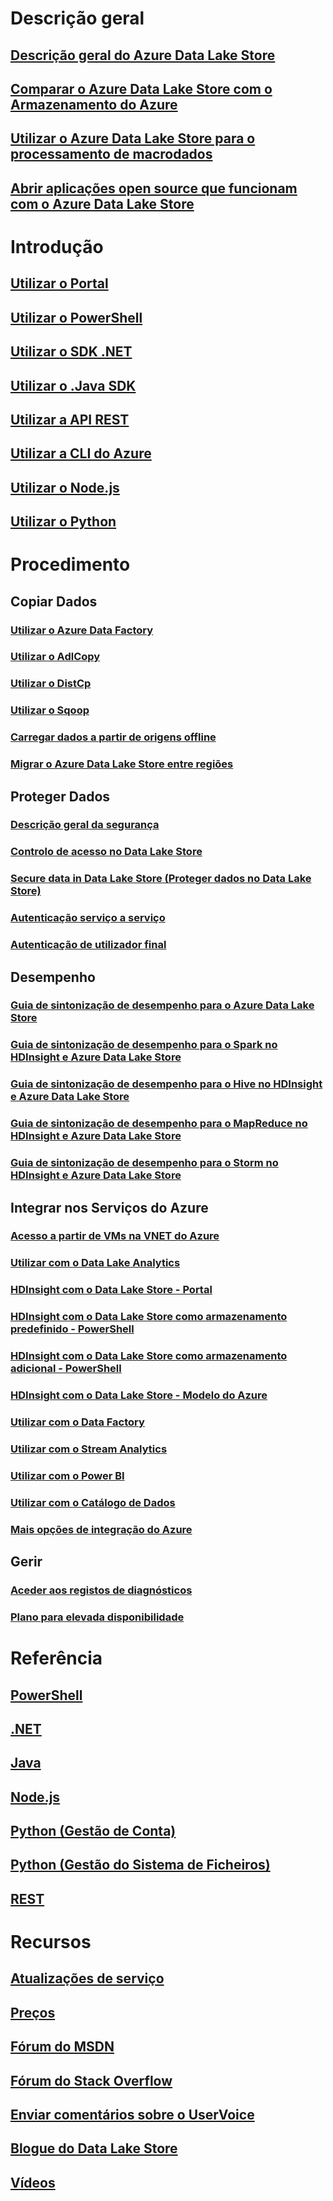 # Descrição geral
## [Descrição geral do Azure Data Lake Store](data-lake-store-overview.md)
## [Comparar o Azure Data Lake Store com o Armazenamento do Azure](data-lake-store-comparison-with-blob-storage.md)
## [Utilizar o Azure Data Lake Store para o processamento de macrodados](data-lake-store-data-scenarios.md)
## [Abrir aplicações open source que funcionam com o Azure Data Lake Store](data-lake-store-compatible-oss-other-applications.md)

# Introdução
## [Utilizar o Portal](data-lake-store-get-started-portal.md)
## [Utilizar o PowerShell](data-lake-store-get-started-powershell.md)
## [Utilizar o SDK .NET](data-lake-store-get-started-net-sdk.md)
## [Utilizar o .Java SDK](data-lake-store-get-started-java-sdk.md)
## [Utilizar a API REST](data-lake-store-get-started-rest-api.md)
## [Utilizar a CLI do Azure](data-lake-store-get-started-cli.md)
## [Utilizar o Node.js](data-lake-store-manage-use-nodejs.md)
## [Utilizar o Python](data-lake-store-get-started-python.md)

# Procedimento
## Copiar Dados
### [Utilizar o Azure Data Factory](../data-factory/data-factory-azure-datalake-connector.md)
### [Utilizar o AdlCopy](data-lake-store-copy-data-azure-storage-blob.md)
### [Utilizar o DistCp](data-lake-store-copy-data-wasb-distcp.md)
### [Utilizar o Sqoop](data-lake-store-data-transfer-sql-sqoop.md)
### [Carregar dados a partir de origens offline](data-lake-store-offline-bulk-data-upload.md)
### [Migrar o Azure Data Lake Store entre regiões](data-lake-store-migration-cross-region.md)

## Proteger Dados
### [Descrição geral da segurança](data-lake-store-security-overview.md)
### [Controlo de acesso no Data Lake Store](data-lake-store-access-control.md)
### [Secure data in Data Lake Store (Proteger dados no Data Lake Store)](data-lake-store-secure-data.md)
### [Autenticação serviço a serviço](data-lake-store-authenticate-using-active-directory.md)
### [Autenticação de utilizador final](data-lake-store-end-user-authenticate-using-active-directory.md)

## Desempenho
### [Guia de sintonização de desempenho para o Azure Data Lake Store](data-lake-store-performance-tuning-guidance.md)
### [Guia de sintonização de desempenho para o Spark no HDInsight e Azure Data Lake Store](data-lake-store-performance-tuning-spark.md)
### [Guia de sintonização de desempenho para o Hive no HDInsight e Azure Data Lake Store](data-lake-store-performance-tuning-hive.md)
### [Guia de sintonização de desempenho para o MapReduce no HDInsight e Azure Data Lake Store](data-lake-store-performance-tuning-mapreduce.md)
### [Guia de sintonização de desempenho para o Storm no HDInsight e Azure Data Lake Store](data-lake-store-performance-tuning-storm.md)

## Integrar nos Serviços do Azure
### [Acesso a partir de VMs na VNET do Azure](data-lake-store-connectivity-from-vnets.md)
### [Utilizar com o Data Lake Analytics](../data-lake-analytics/data-lake-analytics-get-started-portal.md)
### [HDInsight com o Data Lake Store - Portal](data-lake-store-hdinsight-hadoop-use-portal.md)
### [HDInsight com o Data Lake Store como armazenamento predefinido - PowerShell](data-lake-store-hdinsight-hadoop-use-powershell-for-default-storage.md)
### [HDInsight com o Data Lake Store como armazenamento adicional - PowerShell](data-lake-store-hdinsight-hadoop-use-powershell.md)
### [HDInsight com o Data Lake Store - Modelo do Azure](data-lake-store-hdinsight-hadoop-use-resource-manager-template.md)
### [Utilizar com o Data Factory](../data-factory/data-factory-azure-datalake-connector.md)
### [Utilizar com o Stream Analytics](data-lake-store-stream-analytics.md)
### [Utilizar com o Power BI](data-lake-store-power-bi.md)
### [Utilizar com o Catálogo de Dados](data-lake-store-with-data-catalog.md)
### [Mais opções de integração do Azure](data-lake-store-integrate-with-other-services.md)

## Gerir
### [Aceder aos registos de diagnósticos](data-lake-store-diagnostic-logs.md)
### [Plano para elevada disponibilidade](data-lake-store-troubleshooting-guidance.md)

# Referência
## [PowerShell](/powershell/resourcemanager/azurerm.datalakestore/v3.1.0/azurerm.datalakestore)
## [.NET](https://docs.microsoft.com/en-us/dotnet/api/microsoft.azure.management.datalake.store)
## [Java](/java/api/com.microsoft.azure.datalake.store)
## [Node.js](https://www.npmjs.com/package/azure-arm-datalake-store)
## [Python (Gestão de Conta)](http://azure-sdk-for-python.readthedocs.io/en/latest/sample_azure-mgmt-datalake-store.html)
## [Python (Gestão do Sistema de Ficheiros)](http://azure-datalake-store.readthedocs.io/en/latest)
## [REST](/rest/api/datalakestore)

# Recursos
## [Atualizações de serviço](https://azure.microsoft.com/updates/?product=data-lake-store)
## [Preços](https://azure.microsoft.com/pricing/details/data-lake-store/)
## [Fórum do MSDN](https://social.msdn.microsoft.com/Forums/en-US/home?forum=AzureDataLake)
## [Fórum do Stack Overflow](http://stackoverflow.com/questions/tagged/azure-data-lake)
## [Enviar comentários sobre o UserVoice](https://feedback.azure.com/forums/327234-data-lake)
## [Blogue do Data Lake Store](https://blogs.msdn.microsoft.com/azuredatalake/)
## [Vídeos](https://azure.microsoft.com/documentation/videos/index/?services=data-lake-store)
